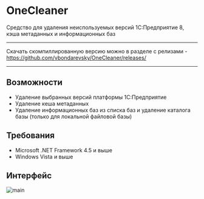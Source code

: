 # OneCleaner
Средство для удаления неиспользуемых версий 1С:Предприятие 8, кэша метаданных и информационных баз

---

Скачать скомпиллированную версию можно в разделе с релизами - https://github.com/vbondarevsky/OneCleaner/releases/

---

## Возможности
- Удаление выбранных версий платформы 1С:Предприятие
- Удаление кеша метаданных
- Удаление информационных баз из списка баз и удаление каталога базы (только для локальной файловой базы)

## Требования
- Microsoft .NET Framework 4.5 и выше
- Windows Vista и выше

## Интерфейс
![main](https://cloud.githubusercontent.com/assets/11818792/26778264/39c015c0-49e9-11e7-86f7-cf9bfeb6bdd3.png)
